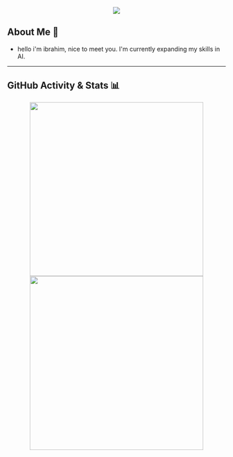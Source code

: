 <p align="center">
  <img src="https://capsule-render.vercel.app/api?type=waving&color=gradient&text=Hello!&height=100&section=header"/>
</p> 

## About Me 📌
- hello i'm ibrahim, nice to meet you. I'm currently expanding my skills in AI. 
---

## GitHub Activity & Stats 📊

<p align="center">
  <img src="https://github-readme-stats.vercel.app/api/top-langs?username=IbrahimHashhash&layout=compact&hide_border=true&bg_color=151515&title_color=00BFFF&text_color=fff&icon_color=00BFFF" width="400" />
  <img src="https://github-readme-stats.vercel.app/api?username=IbrahimHashhash&count_private=true&show_icons=true&hide_border=true&theme=radical" width="400" />
</p>


